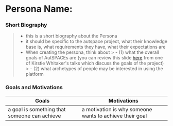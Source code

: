 # Persona Name:

### Short Biography 
> - this is a short biography about the Persona
> - it should be specific to the autspace project, what their knowledge base is, what requirements they have, what their expectations are
> - When creating the persona, think about 
    > - (1) what the overall goals of AutSPACEs are (you can review this slide [here](https://github.com/alan-turing-institute/AutisticaCitizenScience/blob/master/images/Whitaker_OpenInnovationAutistica_November2019.jpg) from one of Kirstie Whitaker's talks which discuss the goals of the project)
    > - (2) what archetypes of people may be interested in using the platform

### Goals and Motivations
| **Goals** | **Motivations** | 
| -------- | -------- | 
| a goal is something that someone can achieve   | a motivation is why someone wants to achieve their goal  | 
